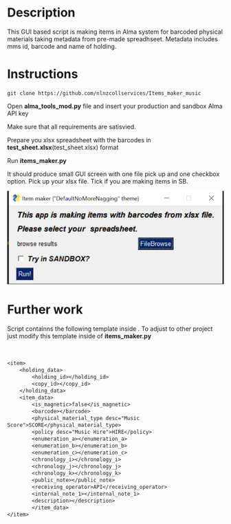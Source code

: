 # Description

This GUI based script is making items in Alma system for barcoded physical materials taking metadata from pre-made spreadhseet.
Metadata includes mms id, barcode and name of holding.


# Instructions

```
git clone https://github.com/nlnzcollservices/Items_maker_music

```

Open  **alma_tools_mod.py** file and insert your production and sandbox Alma API key

Make sure that all requirements are satisvied.

Prepare you xlsx spreadsheet with the barcodes  in **test_sheet.xlsx**(test_sheet.xlsx) format

Run **items_maker.py**

It should produce small GUI screen with one file pick up and one checkbox option.
Pick up your xlsx file. Tick if you are making items in SB.

![example](gui.PNG)

# Further work

Script containns the following template inside . To adjust to other project just modify this template inside of **items_maker.py**


```


<item>
	<holding_data>
		<holding_id></holding_id>
		<copy_id></copy_id>
	</holding_data>
	<item_data>
		<is_magnetic>false</is_magnetic>
		<barcode></barcode>
		<physical_material_type desc="Music Score">SCORE</physical_material_type>
		<policy desc="Music Hire">HIRE</policy>
		<enumeration_a></enumeration_a>
		<enumeration_b></enumeration_b>
		<enumeration_c></enumeration_c>
		<chronology_i></chronology_i>
		<chronology_j></chronology_j> 
		<chronology_k></chronology_k>
		<public_note></public_note>
		<receiving_operator>API</receiving_operator>
		<internal_note_1></internal_note_1>
		<description></description>
		</item_data>
</item>

```
